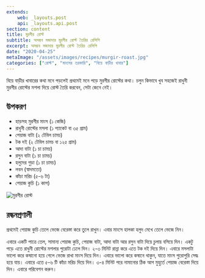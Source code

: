 ```yaml
---
extends:
    web: _layouts.post
    api: _layouts.api.post
section: content
title: মুরগীর রোস্ট
subtitle: অসম্ভব মজাদার মুরগীর রোস্ট তৈরির রেসিপি
excerpt: অসম্ভব মজাদার মুরগীর রোস্ট তৈরির রেসিপি
date: "2020-04-25"
metaImage: "/assets/images/recipes/murgir-roast.jpg"
categories: ["রোস্ট", "মাংসের তরকারি", "বিয়ে বাড়ীর খাবার"]
---
```


বিয়ে বাড়ীর খাবারের কথা মনে পড়লেই প্রথমেই মনে পড়ে মুরগীর রোস্টের কথা। চলুন কিভাবে খুব সহজেই রাধুনী
মুরগীর রোস্টের মশলা দিয়ে রোস্ট তৈরি করবেন, সেটা জেনে নেই।

## উপকরণ

- হাড়সহ মুরগীর মাংস (১ কেজি)
- রাধুনী রোস্টের মসলা (১ প্যাকেট বা ৩৫ গ্রাম)
- পেয়াজ বাটা (২ টেবিল চামচ)
- টক দই (২ টেবিল চামচ বা ১২৫ গ্রাম)
- আদা বাটা (১ চা চামচ)
- রসুন বাটা (১ চা চামচ)
- হলুদের গুড়া (১ চা চামচ)
- লবন (স্বাদমতো)
- কাঁচা মরিচ (৫-৬ টা)
- পেয়াজ কুচি (১ কাপ)

![মুরগীর রোস্ট](/assets/images/recipes/murgir-roast.jpg)

## রন্ধনপ্রণালী

প্রথমেই পেয়াজ কুচি তেলে ভেজে বেরেস্তা করে তুলে রাখুন। এবার মাংসে হালকা হলুদ মেখে তেলে ভেজে নিন।

এবারে একটি পাত্রে তেল, সামান্য পেয়াজ কুচি, পেয়াজ বাটা, আদা বাটা আর রসুন বাটা দিয়ে চুলায় বসিয়ে দিন।
একটু পড়ে এতে রাধুনী রোস্টের মশলার পুরোটা ঢেলে দিন। ২-৩ মিনিট রান্না করে এতে টক দই দিয়ে দিন। এবারে
মসলাটা ভালো করে কষানো হয়ে গেলে ভেজে রাখা মাংস দিয়ে দিন। এবারে ভালো করে কষানে থাকুন, যাতে মাংস
পুরোপুরি সেদ্ধ হয়ে যায়। এবারে এতে ৫-৬ টি কাঁচা মরিচ দিয়ে দিন। ৩-৪ মিনিট পরে নামানোর ঠিক আগ মুহুর্তে
পেয়াজ বেরেস্তা দিয়ে দিন। এবারে পরিবেশন করুন।
